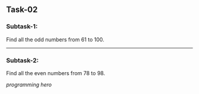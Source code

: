 ## Task-02

### Subtask-1:

Find all the odd numbers from 61 to 100.

---

### Subtask-2:

Find all the even numbers from 78 to 98.


*programming hero*